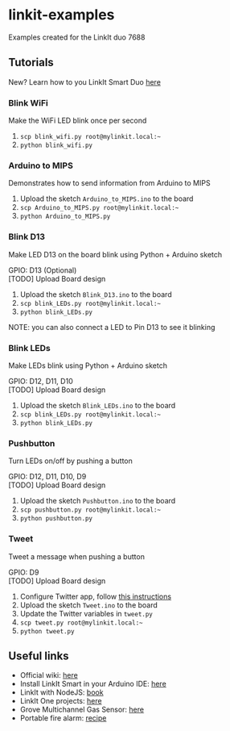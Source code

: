 # linkit-examples
Examples created for the LinkIt duo 7688  

## Tutorials 

New? Learn how to you LinkIt Smart Duo [here](https://github.com/alex5imon/linkit-examples/wiki/First-steps)  

### Blink WiFi

Make the WiFi LED blink once per second  

1) `scp blink_wifi.py root@mylinkit.local:~`  
2) `python blink_wifi.py`  

### Arduino to MIPS

Demonstrates how to send information from Arduino to MIPS

1) Upload the sketch `Arduino_to_MIPS.ino` to the board  
2) `scp Arduino_to_MIPS.py root@mylinkit.local:~`  
3) `python Arduino_to_MIPS.py`  

### Blink D13

Make LED D13 on the board blink using Python + Arduino sketch  

GPIO: D13 (Optional)  
[TODO] Upload Board design  

1) Upload the sketch `Blink_D13.ino` to the board  
2) `scp blink_LEDs.py root@mylinkit.local:~`  
3) `python blink_LEDs.py` 

NOTE: you can also connect a LED to Pin D13 to see it blinking  

### Blink LEDs

Make LEDs blink using Python + Arduino sketch  

GPIO: D12, D11, D10  
[TODO] Upload Board design  

1) Upload the sketch `Blink_LEDs.ino` to the board  
2) `scp blink_LEDs.py root@mylinkit.local:~`  
3) `python blink_LEDs.py`  

### Pushbutton

Turn LEDs on/off by pushing a button

GPIO: D12, D11, D10, D9  
[TODO] Upload Board design  

1) Upload the sketch `Pushbutton.ino` to the board  
2) `scp pushbutton.py root@mylinkit.local:~`  
3) `python pushbutton.py`  

### Tweet

Tweet a message when pushing a button

GPIO: D9  
[TODO] Upload Board design  

1) Configure Twitter app, follow [this instructions](https://github.com/alex5imon/linkit-examples/wiki/Tweet-from-LinkIt-Smart-Duo)  
2) Upload the sketch `Tweet.ino` to the board  
3) Update the Twitter variables in `tweet.py`  
4) `scp tweet.py root@mylinkit.local:~`  
5) `python tweet.py`  

## Useful links
- Official wiki: [here](http://www.seeedstudio.com/wiki/LinkIt_Smart_7688_Duo)  
- Install LinkIt Smart in your Arduino IDE: [here](https://labs.mediatek.com/site/global/developer_tools/mediatek_linkit_smart_7688/get_started/7688_duo/arduino/)  
- LinkIt with NodeJS: [book](https://iamblue.gitbooks.io/linkit-smart-nodejs/content/en/intro/index.html)  
- LinkIt One projects: [here](http://www.instructables.com/id/Mediatek-LinkIt-ONE/)  
- Grove Multichannel Gas Sensor: [here](http://www.seeedstudio.com/wiki/Grove_-_Multichannel_Gas_Sensor)  
- Portable fire alarm: [recipe](http://www.seeedstudio.com/recipe/451-portable-fire-alarm-with-linkit-smart.html)